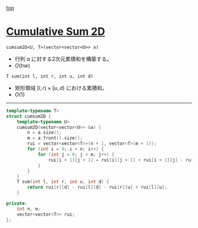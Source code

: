 [top](../README.md)

# [Cumulative Sum 2D](./cum2d.cpp)

`cumsum2D<U, T>(vector<vector<U>> a)`
- 行列 $a$ に対する2次元累積和を構築する。
- $O(hw)$

`T sum(int l, int r, int u, int d)`
- 矩形領域 $[l, r) \times [u, d)$ における累積和。
- $O(1)$

---

```cpp
template<typename T>
struct cumsum2D {
    template<typename U>
    cumsum2D(vector<vector<U>> &a) {
        n = a.size();
        m = a.front().size();
        rui = vector<vector<T>>(n + 1, vector<T>(m + 1));
        for (int i = 0; i < n; i++) {
            for (int j = 0; j < m; j++) {
                rui[i + 1][j + 1] = rui[i][j + 1] + rui[i + 1][j] - rui[i][j] + a[i][j];
            }
        }
    }
    T sum(int l, int r, int u, int d) {
        return rui[r][d] - rui[l][d] - rui[r][u] + rui[l][u];
    }

private:
    int n, m;
    vector<vector<T>> rui;
};

```